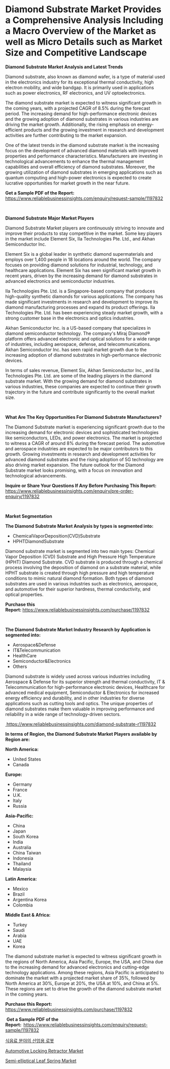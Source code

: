 <p><h1>Diamond Substrate Market Provides a Comprehensive Analysis Including a Macro Overview of the Market as well as Micro Details such as Market Size and Competitive Landscape</h1></p><p><strong>Diamond Substrate Market Analysis and Latest Trends</strong></p>
<p><p>Diamond substrate, also known as diamond wafer, is a type of material used in the electronics industry for its exceptional thermal conductivity, high electron mobility, and wide bandgap. It is primarily used in applications such as power electronics, RF electronics, and UV optoelectronics.</p><p>The diamond substrate market is expected to witness significant growth in the coming years, with a projected CAGR of 8.5% during the forecast period. The increasing demand for high-performance electronic devices and the growing adoption of diamond substrates in various industries are driving the market growth. Additionally, the rising emphasis on energy-efficient products and the growing investment in research and development activities are further contributing to the market expansion.</p><p>One of the latest trends in the diamond substrate market is the increasing focus on the development of advanced diamond materials with improved properties and performance characteristics. Manufacturers are investing in technological advancements to enhance the thermal management capabilities and overall efficiency of diamond substrates. Moreover, the growing utilization of diamond substrates in emerging applications such as quantum computing and high-power electronics is expected to create lucrative opportunities for market growth in the near future.</p></p>
<p><strong>Get a Sample PDF of the Report:&nbsp;</strong> <a href="https://www.reliablebusinessinsights.com/enquiry/request-sample/1197832">https://www.reliablebusinessinsights.com/enquiry/request-sample/1197832</a></p>
<p>&nbsp;</p>
<p><strong>Diamond Substrate Major Market Players</strong></p>
<p><p>Diamond Substrate Market players are continuously striving to innovate and improve their products to stay competitive in the market. Some key players in the market include Element Six, IIa Technologies Pte. Ltd., and Akhan Semiconductor Inc.</p><p>Element Six is a global leader in synthetic diamond supermaterials and employs over 1,400 people in 18 locations around the world. The company focuses on providing diamond solutions for industrial, technology, and healthcare applications. Element Six has seen significant market growth in recent years, driven by the increasing demand for diamond substrates in advanced electronics and semiconductor industries.</p><p>IIa Technologies Pte. Ltd. is a Singapore-based company that produces high-quality synthetic diamonds for various applications. The company has made significant investments in research and development to improve its diamond manufacturing processes and expand its product offerings. IIa Technologies Pte. Ltd. has been experiencing steady market growth, with a strong customer base in the electronics and optics industries.</p><p>Akhan Semiconductor Inc. is a US-based company that specializes in diamond semiconductor technology. The company's Miraj Diamond® platform offers advanced electronic and optical solutions for a wide range of industries, including aerospace, defense, and telecommunications. Akhan Semiconductor Inc. has seen rapid market growth due to the increasing adoption of diamond substrates in high-performance electronic devices.</p><p>In terms of sales revenue, Element Six, Akhan Semiconductor Inc., and IIa Technologies Pte. Ltd. are some of the leading players in the diamond substrate market. With the growing demand for diamond substrates in various industries, these companies are expected to continue their growth trajectory in the future and contribute significantly to the overall market size.</p></p>
<p>&nbsp;</p>
<p><strong>What Are The Key Opportunities For Diamond Substrate Manufacturers?</strong></p>
<p><p>The Diamond Substrate market is experiencing significant growth due to the increasing demand for electronic devices and sophisticated technologies like semiconductors, LEDs, and power electronics. The market is projected to witness a CAGR of around 8% during the forecast period. The automotive and aerospace industries are expected to be major contributors to this growth. Growing investments in research and development activities for advanced diamond substrates and the rising adoption of 5G technology are also driving market expansion. The future outlook for the Diamond Substrate market looks promising, with a focus on innovation and technological advancements.</p></p>
<p><strong>Inquire or Share Your Questions If Any Before Purchasing This Report:</strong> <a href="https://www.reliablebusinessinsights.com/enquiry/pre-order-enquiry/1197832">https://www.reliablebusinessinsights.com/enquiry/pre-order-enquiry/1197832</a></p>
<p>&nbsp;</p>
<p><strong>Market Segmentation</strong></p>
<p><strong>The Diamond Substrate Market Analysis by types is segmented into:</strong></p>
<p><ul><li>ChemicalVaporDeposition(CVD)Substrate</li><li>HPHTDiamondSubstrate</li></ul></p>
<p><p>Diamond substrate market is segmented into two main types: Chemical Vapor Deposition (CVD) Substrate and High Pressure High Temperature (HPHT) Diamond Substrate. CVD substrate is produced through a chemical process involving the deposition of diamond on a substrate material, while HPHT substrate is created through high pressure and high temperature conditions to mimic natural diamond formation. Both types of diamond substrates are used in various industries such as electronics, aerospace, and automotive for their superior hardness, thermal conductivity, and optical properties.</p></p>
<p><strong>Purchase this Report:&nbsp;</strong><a href="https://www.reliablebusinessinsights.com/purchase/1197832">https://www.reliablebusinessinsights.com/purchase/1197832</a></p>
<p>&nbsp;</p>
<p><strong>The Diamond Substrate Market Industry Research by Application is segmented into:</strong></p>
<p><ul><li>Aerospace&Defense</li><li>IT&Telecommunication</li><li>HealthCare</li><li>Semiconductor&Electronics</li><li>Others</li></ul></p>
<p><p>Diamond substrate is widely used across various industries including Aerospace & Defense for its superior strength and thermal conductivity, IT & Telecommunication for high-performance electronic devices, Healthcare for advanced medical equipment, Semiconductor & Electronics for increased energy efficiency and durability, and in other industries for diverse applications such as cutting tools and optics. The unique properties of diamond substrates make them valuable in improving performance and reliability in a wide range of technology-driven sectors.</p></p>
<p><a href="https://www.reliablebusinessinsights.com/diamond-substrate-r1197832">&nbsp;https://www.reliablebusinessinsights.com/diamond-substrate-r1197832</a></p>
<p><strong>In terms of Region, the Diamond Substrate Market Players available by Region are:</strong></p>
<p>
    <p> <strong> North America: </strong>
        <ul>
            <li>United States</li>
            <li>Canada</li>
        </ul>
        </p> 
    <p> <strong> Europe: </strong>
        <ul>
            <li>Germany</li>
            <li>France</li>
            <li>U.K.</li>
            <li>Italy</li>
            <li>Russia</li>
        </ul>
        </p> 
    <p> <strong> Asia-Pacific: </strong>
        <ul>
            <li>China</li>
            <li>Japan</li>
            <li>South Korea</li>
            <li>India</li>
            <li>Australia</li>
            <li>China Taiwan</li>
            <li>Indonesia</li>
            <li>Thailand</li>
            <li>Malaysia</li>
        </ul>
        </p> 
    <p> <strong> Latin America: </strong>
        <ul>
            <li>Mexico</li>
            <li>Brazil</li>
            <li>Argentina Korea</li>
            <li>Colombia</li>
        </ul>
        </p> 
    <p> <strong> Middle East & Africa: </strong>
        <ul>
            <li>Turkey</li>
            <li>Saudi</li>
            <li>Arabia</li>
            <li>UAE</li>
            <li>Korea</li>
        </ul>
    </p>
    </p>
<p><p>The diamond substrate market is expected to witness significant growth in the regions of North America, Asia Pacific, Europe, the USA, and China due to the increasing demand for advanced electronics and cutting-edge technology applications. Among these regions, Asia Pacific is anticipated to dominate the market with a projected market share of 35%, followed by North America at 30%, Europe at 20%, the USA at 10%, and China at 5%. These regions are set to drive the growth of the diamond substrate market in the coming years.</p></p>
<p><strong>Purchase this Report: </strong><a href="https://www.reliablebusinessinsights.com/purchase/1197832">https://www.reliablebusinessinsights.com/purchase/1197832</a></p>
<p>&nbsp;<strong>Get a Sample PDF of the Report:&nbsp;&nbsp;</strong><a href="https://www.reliablebusinessinsights.com/enquiry/request-sample/1197832">https://www.reliablebusinessinsights.com/enquiry/request-sample/1197832</a></p>
<p><strong></strong></p>
<p><p><a href="https://github.com/LoganRew1964/Market-Research-Report-List-1/blob/main/4130367117293.md">식음료 분야의 산업용 로봇</a></p><p><a href="https://github.com/khadijahesham19/Market-Research-Report-List-1/blob/main/automotive-locking-retractor-market.md">Automotive Locking Retractor Market</a></p><p><a href="https://github.com/suitykhatun12/Market-Research-Report-List-1/blob/main/semi-elliptical-leaf-spring-market.md">Semi-elliptical Leaf Spring Market</a></p></p>